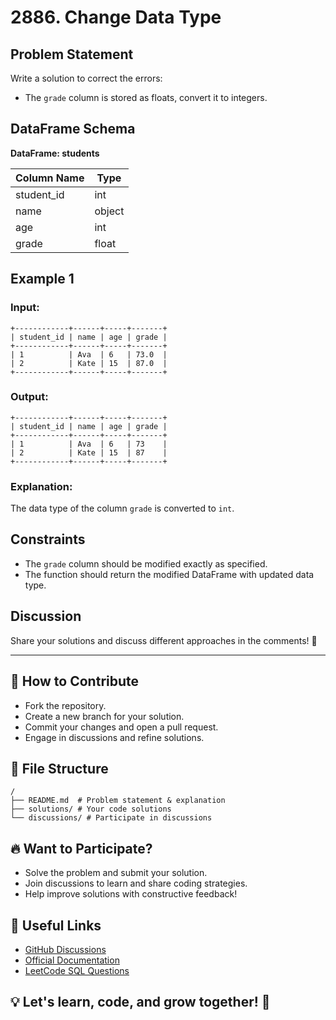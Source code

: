 # 2886. Change Data Type

## Problem Statement

Write a solution to correct the errors:

- The `grade` column is stored as floats, convert it to integers.

## DataFrame Schema

**DataFrame: students**

| Column Name | Type   |
| ----------- | ------ |
| student_id  | int    |
| name        | object |
| age         | int    |
| grade       | float  |

## Example 1

### **Input:**

```plaintext
+------------+------+-----+-------+
| student_id | name | age | grade |
+------------+------+-----+-------+
| 1          | Ava  | 6   | 73.0  |
| 2          | Kate | 15  | 87.0  |
+------------+------+-----+-------+
```

### **Output:**

```plaintext
+------------+------+-----+-------+
| student_id | name | age | grade |
+------------+------+-----+-------+
| 1          | Ava  | 6   | 73    |
| 2          | Kate | 15  | 87    |
+------------+------+-----+-------+
```

### **Explanation:**
The data type of the column `grade` is converted to `int`.

## Constraints
- The `grade` column should be modified exactly as specified.
- The function should return the modified DataFrame with updated data type.

## Discussion
Share your solutions and discuss different approaches in the comments! 🚀

---

## 🎯 How to Contribute
- Fork the repository.
- Create a new branch for your solution.
- Commit your changes and open a pull request.
- Engage in discussions and refine solutions.

## 📂 File Structure
```
/
├── README.md  # Problem statement & explanation
├── solutions/ # Your code solutions
└── discussions/ # Participate in discussions
```

## 🔥 Want to Participate?
- Solve the problem and submit your solution.
- Join discussions to learn and share coding strategies.
- Help improve solutions with constructive feedback!

## 🔗 Useful Links
- [GitHub Discussions](https://github.com/your-repo/discussions)
- [Official Documentation](https://pandas.pydata.org/docs/)
- [LeetCode SQL Questions](https://leetcode.com/problemset/database/)
## 💡 Let's learn, code, and grow together! 🚀

